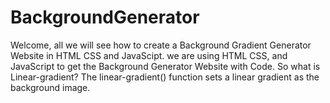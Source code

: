 # BackgroundGenerator
Welcome, all we will see how to create a Background Gradient Generator Website in HTML CSS and JavaScipt. we are using HTML CSS, and JavaScript to get the Background Generator Website with Code.
So what is Linear-gradient?
The linear-gradient() function sets a linear gradient as the background image.

